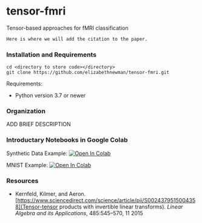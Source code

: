# tensor-fmri
Tensor-based approaches for fMRI classification

```latex
Here is where we will add the citation to the paper.
```

### Installation and Requirements
```angular2html
cd <directory to store code></directory>
git clone https://github.com/elizabethnewman/tensor-fmri.git
```
Requirements:
* Python version 3.7 or newer


### Organization

ADD BRIEF DESCRIPTION

### Introductary Notebooks in Google Colab

Synthetic Data Example:
[![Open In Colab](https://colab.research.google.com/assets/colab-badge.svg)](https://colab.research.google.com/drive/1Q4thsn05guspfAl4RuLdrfI3SjTZTiNA#scrollTo=r6Pdn4H9RSyI&uniqifier=1)

MNIST Example:
[![Open In Colab](https://colab.research.google.com/assets/colab-badge.svg)](https://colab.research.google.com/drive/1KG29iU366NHc_5fbJoAEgAxT4OkE5vzG#scrollTo=r6Pdn4H9RSyI)


### Resources

* Kernfeld, Kilmer, and Aeron. [https://www.sciencedirect.com/science/article/pii/S0024379515004358](Tensor-tensor products with invertible linear transforms). *Linear Algebra and its Applications*, 485:545–570, 11 2015 



